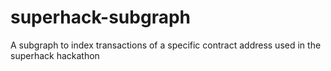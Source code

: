 # superhack-subgraph
A subgraph to index transactions of a specific contract address used in the superhack hackathon
